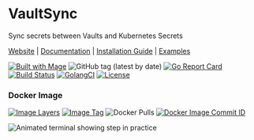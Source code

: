 # VaultSync
Sync secrets between Vaults and Kubernetes Secrets


[Website](https://thatInfrastructureGuy.com) |
[Documentation](#Documentation) |
[Installation Guide](#installation-guide) |
[Examples](#examples) 

[![Built with Mage](https://magefile.org/badge.svg)](https://magefile.org)
![GitHub tag (latest by date)](https://img.shields.io/github/v/tag/thatInfrastructureGuy/VaultSync)
[![Go Report Card](https://goreportcard.com/badge/github.com/thatInfrastructureGuy/VaultSync)](https://goreportcard.com/report/github.com/thatInfrastructureGuy/VaultSync)
[![Build Status](https://travis-ci.com/thatInfrastructureGuy/VaultSync.svg?branch=master)](https://travis-ci.com/thatInfrastructureGuy/VaultSync)
[![GolangCI](https://golangci.com/badges/thatInfrastructureGuy/VaultSync.svg?branch=master)](https://golangci.com)
[![License](https://img.shields.io/badge/License-Apache%202.0-blue.svg)](https://opensource.org/licenses/Apache-2.0)

### Docker Image
[![Image Layers](https://images.microbadger.com/badges/image/thatinfrastructureguy/vaultsync.svg)](https://microbadger.com/images/thatinfrastructureguy/vaultsync)
[![Image Tag](https://images.microbadger.com/badges/version/thatinfrastructureguy/vaultsync.svg)](https://microbadger.com/images/thatinfrastructureguy/vaultsync)
![Docker Pulls](https://img.shields.io/docker/pulls/thatinfrastructureguy/vaultsync)
[![Docker Image Commit ID](https://images.microbadger.com/badges/commit/thatinfrastructureguy/vaultsync.svg)](https://microbadger.com/images/thatinfrastructureguy/vaultsync)

![Animated terminal showing step in practice]()

